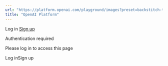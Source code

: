 ```yaml
---
url: "https://platform.openai.com/playground/images?preset=backstitch-tutorial"
title: "OpenAI Platform"
---
```


Log in [Sign up](https://platform.openai.com/signup)

Authentication required

Please log in to access this page

Log inSign up